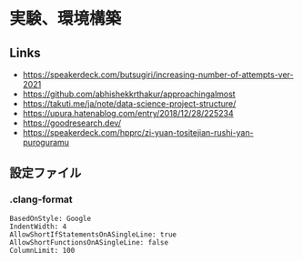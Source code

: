 # 実験、環境構築

## Links

- https://speakerdeck.com/butsugiri/increasing-number-of-attempts-ver-2021
- https://github.com/abhishekkrthakur/approachingalmost
- https://takuti.me/ja/note/data-science-project-structure/
- https://upura.hatenablog.com/entry/2018/12/28/225234
- https://goodresearch.dev/
- https://speakerdeck.com/hpprc/zi-yuan-tositejian-rushi-yan-puroguramu

## 設定ファイル

### .clang-format

```
BasedOnStyle: Google
IndentWidth: 4
AllowShortIfStatementsOnASingleLine: true
AllowShortFunctionsOnASingleLine: false
ColumnLimit: 100
```
